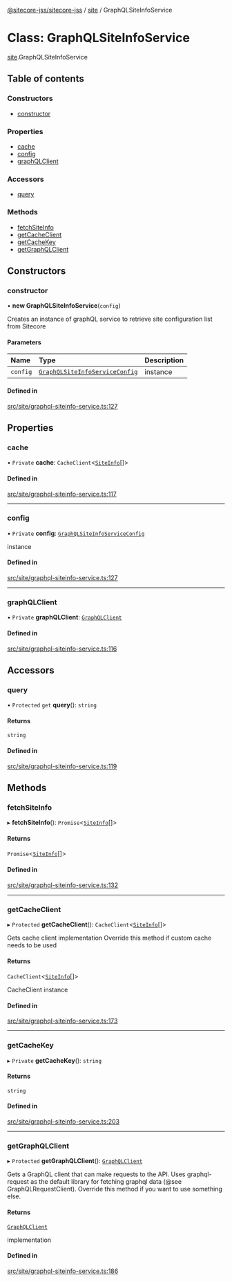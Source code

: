 [@sitecore-jss/sitecore-jss](../README.md) / [site](../modules/site.md) / GraphQLSiteInfoService

# Class: GraphQLSiteInfoService

[site](../modules/site.md).GraphQLSiteInfoService

## Table of contents

### Constructors

- [constructor](site.GraphQLSiteInfoService.md#constructor)

### Properties

- [cache](site.GraphQLSiteInfoService.md#cache)
- [config](site.GraphQLSiteInfoService.md#config)
- [graphQLClient](site.GraphQLSiteInfoService.md#graphqlclient)

### Accessors

- [query](site.GraphQLSiteInfoService.md#query)

### Methods

- [fetchSiteInfo](site.GraphQLSiteInfoService.md#fetchsiteinfo)
- [getCacheClient](site.GraphQLSiteInfoService.md#getcacheclient)
- [getCacheKey](site.GraphQLSiteInfoService.md#getcachekey)
- [getGraphQLClient](site.GraphQLSiteInfoService.md#getgraphqlclient)

## Constructors

### constructor

• **new GraphQLSiteInfoService**(`config`)

Creates an instance of graphQL service to retrieve site configuration list from Sitecore

#### Parameters

| Name | Type | Description |
| :------ | :------ | :------ |
| `config` | [`GraphQLSiteInfoServiceConfig`](../modules/site.md#graphqlsiteinfoserviceconfig) | instance |

#### Defined in

[src/site/graphql-siteinfo-service.ts:127](https://github.com/Sitecore/jss/blob/3fa671c7e/packages/sitecore-jss/src/site/graphql-siteinfo-service.ts#L127)

## Properties

### cache

• `Private` **cache**: `CacheClient`<[`SiteInfo`](../modules/site.md#siteinfo)[]\>

#### Defined in

[src/site/graphql-siteinfo-service.ts:117](https://github.com/Sitecore/jss/blob/3fa671c7e/packages/sitecore-jss/src/site/graphql-siteinfo-service.ts#L117)

___

### config

• `Private` **config**: [`GraphQLSiteInfoServiceConfig`](../modules/site.md#graphqlsiteinfoserviceconfig)

instance

#### Defined in

[src/site/graphql-siteinfo-service.ts:127](https://github.com/Sitecore/jss/blob/3fa671c7e/packages/sitecore-jss/src/site/graphql-siteinfo-service.ts#L127)

___

### graphQLClient

• `Private` **graphQLClient**: [`GraphQLClient`](../interfaces/index.GraphQLClient.md)

#### Defined in

[src/site/graphql-siteinfo-service.ts:116](https://github.com/Sitecore/jss/blob/3fa671c7e/packages/sitecore-jss/src/site/graphql-siteinfo-service.ts#L116)

## Accessors

### query

• `Protected` `get` **query**(): `string`

#### Returns

`string`

#### Defined in

[src/site/graphql-siteinfo-service.ts:119](https://github.com/Sitecore/jss/blob/3fa671c7e/packages/sitecore-jss/src/site/graphql-siteinfo-service.ts#L119)

## Methods

### fetchSiteInfo

▸ **fetchSiteInfo**(): `Promise`<[`SiteInfo`](../modules/site.md#siteinfo)[]\>

#### Returns

`Promise`<[`SiteInfo`](../modules/site.md#siteinfo)[]\>

#### Defined in

[src/site/graphql-siteinfo-service.ts:132](https://github.com/Sitecore/jss/blob/3fa671c7e/packages/sitecore-jss/src/site/graphql-siteinfo-service.ts#L132)

___

### getCacheClient

▸ `Protected` **getCacheClient**(): `CacheClient`<[`SiteInfo`](../modules/site.md#siteinfo)[]\>

Gets cache client implementation
Override this method if custom cache needs to be used

#### Returns

`CacheClient`<[`SiteInfo`](../modules/site.md#siteinfo)[]\>

CacheClient instance

#### Defined in

[src/site/graphql-siteinfo-service.ts:173](https://github.com/Sitecore/jss/blob/3fa671c7e/packages/sitecore-jss/src/site/graphql-siteinfo-service.ts#L173)

___

### getCacheKey

▸ `Private` **getCacheKey**(): `string`

#### Returns

`string`

#### Defined in

[src/site/graphql-siteinfo-service.ts:203](https://github.com/Sitecore/jss/blob/3fa671c7e/packages/sitecore-jss/src/site/graphql-siteinfo-service.ts#L203)

___

### getGraphQLClient

▸ `Protected` **getGraphQLClient**(): [`GraphQLClient`](../interfaces/index.GraphQLClient.md)

Gets a GraphQL client that can make requests to the API. Uses graphql-request as the default
library for fetching graphql data (@see GraphQLRequestClient). Override this method if you
want to use something else.

#### Returns

[`GraphQLClient`](../interfaces/index.GraphQLClient.md)

implementation

#### Defined in

[src/site/graphql-siteinfo-service.ts:186](https://github.com/Sitecore/jss/blob/3fa671c7e/packages/sitecore-jss/src/site/graphql-siteinfo-service.ts#L186)
